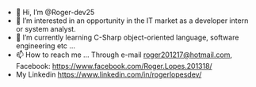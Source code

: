 - 👋 Hi, I’m @Roger-dev25
- 👀 I’m interested in an opportunity in the IT market as a developer intern or system analyst.
- 🌱 I’m currently learning C-Sharp object-oriented language, software engineering etc ...
- 📫 How to reach me ... Through e-mail roger201217@hotmail.com, Facebook: https://www.facebook.com/Roger.Lopes.201318/
- My Linkedin https://www.linkedin.com/in/rogerlopesdev/
